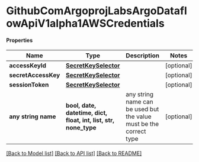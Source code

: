 # GithubComArgoprojLabsArgoDataflowApiV1alpha1AWSCredentials

#### Properties
Name | Type | Description | Notes
------------ | ------------- | ------------- | -------------
**accessKeyId** | [**SecretKeySelector**](SecretKeySelector.md) |  | [optional] 
**secretAccessKey** | [**SecretKeySelector**](SecretKeySelector.md) |  | [optional] 
**sessionToken** | [**SecretKeySelector**](SecretKeySelector.md) |  | [optional] 
**any string name** | **bool, date, datetime, dict, float, int, list, str, none_type** | any string name can be used but the value must be the correct type | [optional]

[[Back to Model list]](../README.md#documentation-for-models) [[Back to API list]](../README.md#documentation-for-api-endpoints) [[Back to README]](../README.md)

